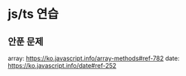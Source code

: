 # js/ts 연습

## 안푼 문제

array: https://ko.javascript.info/array-methods#ref-782
date: https://ko.javascript.info/date#ref-252
